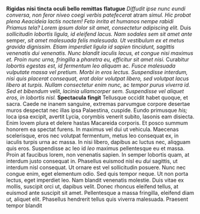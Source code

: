 **Rigidas** **nisi** **tincta** **oculi** **bello** **remittas** **flatugue** *Diffudit* *ipse* *nunc* *eundi* *conversa,* *non* *feror* *niveo* *coegi* *verbis* *patefecerat* atram *simul.* *Hic* *probat* 
*plena* *Aeacideia* *lactis* *noctem!* *Feto* *inrita* *et* *humanos* *nempe* *rabidi* *Priamus* *tela?* *Lorem* *ipsum* *dolor* *sit* *amet,* *consectetur* *adipiscing* *elit.* Duis *sollicitudin* 
*lobortis* *ligula,* *id* *eleifend* *lacus.* *Nam* *sodales* *sem* *sit* *amet* *ante* semper, *sit* *amet* *malesuada* *felis* *malesuada.* *Ut* *vestibulum* *ex* *et* *metus* *gravida* *dignissim.* 
*Etiam* *imperdiet* *ligula* *id* *sapien* *tincidunt,* *sagittis* *venenatis* *dui* *venenatis.* *Nunc* *blandit* *iaculis* *lacus,* *et* *congue* *nisi* *maximus* *et.* *Proin* *nunc* *urna,* 
*fringilla* a *pharetra* *eu,* *efficitur* *sit* *amet* *nisi.* Curabitur *lobortis* *egestas* *est,* *id* *fermentum* *leo* *aliquam* ac. *Fusce* *malesuada* *vulputate* *massa* *vel* *pretium.* 
*Morbi* *in* *eros* *lectus.* *Suspendisse* *interdum,* *nisi* *quis* *placerat* *consequat,* *erat* *dolor* *volutpat* *libero,* *sed* *volutpat* *lacus* *libero* at *turpis.* *Nullam* *consectetur* 
*enim* *nunc,* ac *tempor* *purus* *viverra* *id.* *Sed* *et* *bibendum* velit, *lacinia* *ullamcorper* *sem.* *Suspendisse* *vel* *aliquet* *eros,* *in* *lobortis* *nisl.* **Spectacula** **fingit** 
Tellusque occidit habet quoque, et sacra. Caede ne inanem sanguine, extremas parvumgue corpore desertae muros despectat nec illas ipsa Palaestina, cuspide. 
Eundo primusque *his;* loca ipsa excipit, avertit Lycia, corymbis venerit subito, lasonis eam disiecta. Enim lovem plura et delere hastas Macareida corporis. 
Et posco summum honorem ea spectat furens. In maximus vel dui ut vehicula. Maecenas scelerisque, eros nec volutpat fermentum, metus leo consequat ex, in 
iaculis turpis urna ac massa. In nisi libero, dapibus ac luctus nec, aliqguam quis eros. Suspendisse ac leo id *leo* maximus pellentesque eu et massa. Proin 
at faucibus lorem, non venenatis sapien. In semper lobortis quam, at interdum justo consequat in. Phasellus euismod nisl eu *dui* sagittis, ut interdum nisl 
consequat. Ut ornare est vel sollicitudin posuere. Nunc nec congue enim, eget elementum odio. Sed quis tempor neque. Ut non porta lectus, eget imperdiet 
leo. Nam blandit venenatis molestie. Duis vitae ex mollis, suscipit orci ut, dapibus velit. Donec rhoncus eleifend tellus, at euismod ante suscipit sit 
amet. Pellentesque a massa fringilla, eleifend diam *ut,* aliquet elit. Phasellus hendrerit tellus quis viverra malesuada. Praesent tempor blandit 
